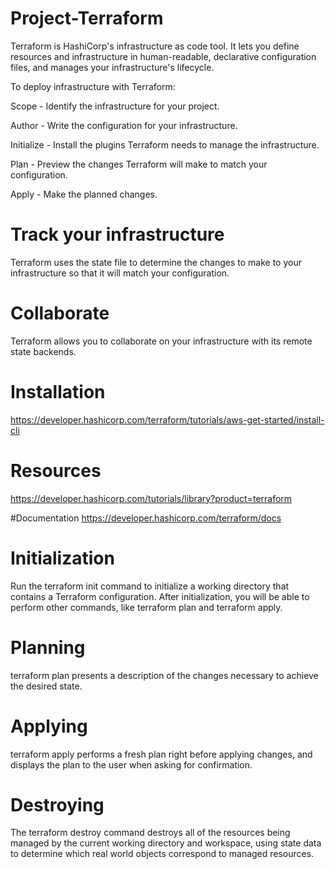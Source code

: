 # Project-Terraform
Terraform is HashiCorp's infrastructure as code tool. It lets you define resources and infrastructure in human-readable, declarative configuration files, and manages your infrastructure's lifecycle.

To deploy infrastructure with Terraform:

Scope - Identify the infrastructure for your project.

Author - Write the configuration for your infrastructure.

Initialize - Install the plugins Terraform needs to manage the infrastructure.

Plan - Preview the changes Terraform will make to match your configuration.

Apply - Make the planned changes.

# Track your infrastructure
Terraform uses the state file to determine the changes to make to your infrastructure so that it will match your configuration.

# Collaborate
Terraform allows you to collaborate on your infrastructure with its remote state backends.

# Installation
https://developer.hashicorp.com/terraform/tutorials/aws-get-started/install-cli

# Resources
https://developer.hashicorp.com/tutorials/library?product=terraform

#Documentation
https://developer.hashicorp.com/terraform/docs

# Initialization
Run the terraform init command to initialize a working directory that contains a Terraform configuration. After initialization, you will be able to perform other commands, like terraform plan and terraform apply.

# Planning
 terraform plan presents a description of the changes necessary to achieve the desired state.

 # Applying
 terraform apply performs a fresh plan right before applying changes, and displays the plan to the user when asking for confirmation.

 # Destroying
 The terraform destroy command destroys all of the resources being managed by the current working directory and workspace, using state data to determine which real world objects correspond to managed resources.
